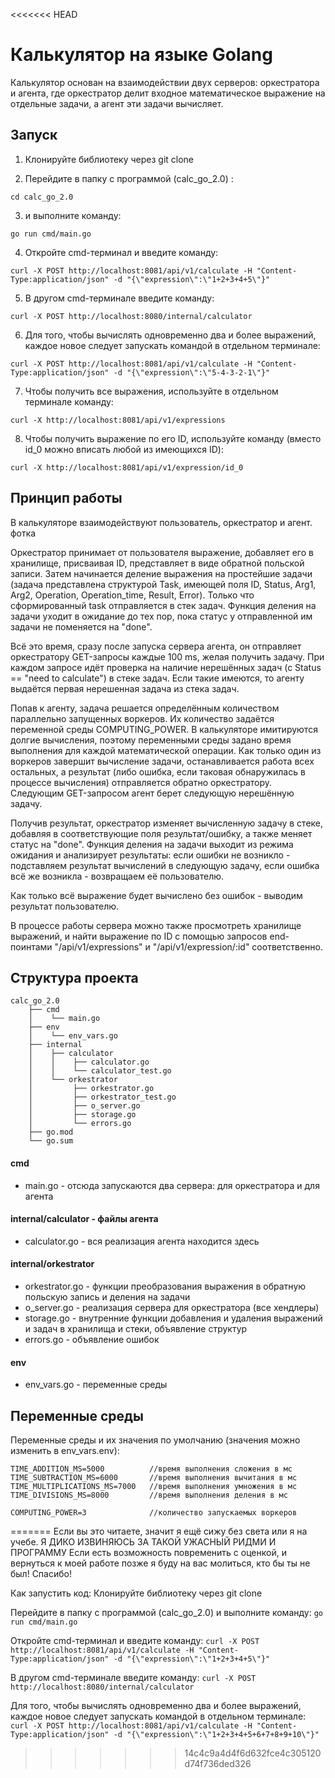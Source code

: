 <<<<<<< HEAD
# Калькулятор на языке Golang

Калькулятор основан на взаимодействии двух серверов: оркестратора и агента, где оркестратор делит входное математическое выражение на отдельные задачи, а агент эти задачи вычисляет.


## Запуск

1. Клонируйте библиотеку через git clone 

2. Перейдите в папку с программой (calc_go_2.0) :
```
cd calc_go_2.0
```

3.  и выполните команду:
```
go run cmd/main.go
```

4. Откройте cmd-терминал и введите команду:
```
curl -X POST http://localhost:8081/api/v1/calculate -H "Content-Type:application/json" -d "{\"expression\":\"1+2+3+4+5\"}"
```

5. В другом cmd-терминале введите команду:
```
curl -X POST http://localhost:8080/internal/calculator
```

6. Для того, чтобы вычислять одновременно два и более выражений, каждое новое следует запускать командой в отдельном терминале:
```
curl -X POST http://localhost:8081/api/v1/calculate -H "Content-Type:application/json" -d "{\"expression\":\"5-4-3-2-1\"}"
```

7. Чтобы получить все выражения, используйте в отдельном терминале команду:
```
curl -X http://localhost:8081/api/v1/expressions
```

8. Чтобы получить выражение по его ID, используйте команду (вместо id_0 можно вписать любой из имеющихся ID):
```
curl -X http://localhost:8081/api/v1/expression/id_0
```

## Принцип работы

В калькуляторе взаимодействуют пользователь, оркестратор и агент.
фотка

Оркестратор принимает от пользователя выражение, добавляет его в хранилище, присваивая ID, представляет в виде обратной польской записи. Затем начинается деление выражения на простейшие задачи (задача представлена структурой Task, имеющей поля ID, Status, Arg1, Arg2, Operation, Operation_time, Result, Error). Только что сформированный task отправляется в стек задач. Функция деления на задачи уходит в ожидание до тех пор, пока статус у отправленной им задачи не поменяется на "done".

Всё это время, сразу после запуска сервера агента, он отправляет оркестратору GET-запросы каждые 100 ms, желая получить задачу. При каждом запросе идёт проверка на наличие нерешённых задач (с Status == "need to calculate") в стеке задач. Если такие имеются, то агенту выдаётся первая нерешенная задача из стека задач. 

Попав к агенту, задача решается определённым количеством параллельно запущенных воркеров. Их количество задаётся переменной среды COMPUTING_POWER. В калькуляторе имитируются долгие вычисления, поэтому переменными среды задано время выполнения для каждой математической операции. Как только один из воркеров завершит вычисление задачи, останавливается работа всех остальных, а результат (либо ошибка, если таковая обнаружилась в процессе вычисления) отправляется обратно оркестратору. Следующим GET-запросом агент берет следующую нерешённую задачу.

Получив результат, оркестратор изменяет вычисленную задачу в стеке, добавляя в соответствующие поля результат/ошибку, а также меняет статус на "done". Функция деления на задачи выходит из режима ожидания и анализирует результаты: если ошибки не возникло - подставляем результат вычислений в следующую задачу, если ошибка всё же возникла - возвращаем её пользователю.

Как только всё выражение будет вычислено без ошибок - выводим результат пользователю.

В процессе работы сервера можно также просмотреть хранилище выражений, и найти выражение по ID с помощью запросов end-поинтами "/api/v1/expressions" и "/api/v1/expression/:id" соответственно.


## Структура проекта
```
calc_go_2.0 
	├── cmd 
	│    └── main.go
	├── env
	│    └── env_vars.go
	├── internal 
	│    ├── calculator 
	│    │    ├── calculator.go 
	│    │    └── calculator_test.go 
	│    └── orkestrator 
	│         ├── orkestrator.go
	│         ├── orkestrator_test.go 
	│         ├── o_server.go 
	│         ├── storage.go 
	│         └── errors.go 
	├── go.mod 
	└── go.sum
```

#### cmd
- main.go - отсюда запускаются два сервера: для оркестратора и для агента

#### internal/calculator - файлы агента
- calculator.go - вся реализация агента находится здесь

#### internal/orkestrator
- orkestrator.go - функции преобразования выражения в обратную польскую запись и деления на задачи
- o_server.go - реализация сервера для оркестратора (все хендлеры)
- storage.go - внутренние функции добавления и удаления выражений и задач в хранилища и стеки, объявление структур
- errors.go - объявление ошибок

#### env
- env_vars.go - переменные среды


## Переменные среды

Переменные среды и их значения по умолчанию (значения можно изменить в env_vars.env):
```
TIME_ADDITION_MS=5000          //время выполнения сложения в мс
TIME_SUBTRACTION_MS=6000       //время выполнения вычитания в мс
TIME_MULTIPLICATIONS_MS=7000   //время выполнения умножения в мс
TIME_DIVISIONS_MS=8000         //время выполнения деления в мс

COMPUTING_POWER=3              //количество запускаемых воркеров
```
=======
Если вы это читаете, значит я ещё сижу без света или я на учебе. Я ДИКО ИЗВИНЯЮСЬ ЗА ТАКОЙ УЖАСНЫЙ РИДМИ И ПРОГРАММУ
Если есть возможность повременить с оценкой, и вернуться к моей работе позже я буду на вас молиться, кто бы ты не был! Спасибо!

Как запустить код:
Клонируйте библиотеку через git clone 

Перейдите в папку с программой (calc_go_2.0) и выполните команду:
`go run cmd/main.go`

Откройте cmd-терминал и введите команду:
`curl -X POST http://localhost:8081/api/v1/calculate -H "Content-Type:application/json" -d "{\"expression\":\"1+2+3+4+5\"}"`

В другом cmd-терминале введите команду:
`curl -X POST http://localhost:8080/internal/calculator`

Для того, чтобы вычислять одновременно два и более выражений, каждое новое следует запускать командой в отдельном терминале:
`curl -X POST http://localhost:8081/api/v1/calculate -H "Content-Type:application/json" -d "{\"expression\":\"1+2+3+4+5+6+7+8+9+10\"}"`
>>>>>>> 14c4c9a4d4f6d632fce4c305120d74f736ded326
